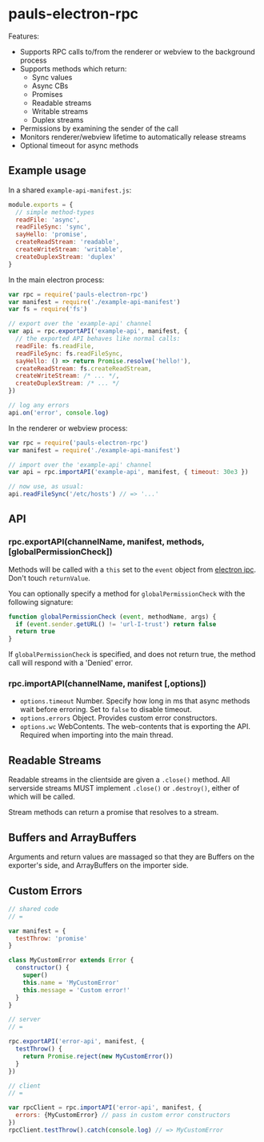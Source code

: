 # pauls-electron-rpc

Features:

 - Supports RPC calls to/from the renderer or webview to the background process
 - Supports methods which return:
   - Sync values
   - Async CBs
   - Promises
   - Readable streams
   - Writable streams
   - Duplex streams
 - Permissions by examining the sender of the call
 - Monitors renderer/webview lifetime to automatically release streams
 - Optional timeout for async methods

## Example usage

In a shared `example-api-manifest.js`:

```js
module.exports = {
  // simple method-types
  readFile: 'async',
  readFileSync: 'sync',
  sayHello: 'promise',
  createReadStream: 'readable',
  createWriteStream: 'writable',
  createDuplexStream: 'duplex'
}
```

In the main electron process:

```js
var rpc = require('pauls-electron-rpc')
var manifest = require('./example-api-manifest')
var fs = require('fs')

// export over the 'example-api' channel
var api = rpc.exportAPI('example-api', manifest, {
  // the exported API behaves like normal calls:
  readFile: fs.readFile,
  readFileSync: fs.readFileSync,
  sayHello: () => return Promise.resolve('hello!'),
  createReadStream: fs.createReadStream,
  createWriteStream: /* ... */,
  createDuplexStream: /* ... */
})

// log any errors
api.on('error', console.log)
```

In the renderer or webview process:

```js
var rpc = require('pauls-electron-rpc')
var manifest = require('./example-api-manifest')

// import over the 'example-api' channel
var api = rpc.importAPI('example-api', manifest, { timeout: 30e3 })

// now use, as usual:
api.readFileSync('/etc/hosts') // => '...'
```

## API

### rpc.exportAPI(channelName, manifest, methods, [globalPermissionCheck])

Methods will be called with a `this` set to the `event` object from [electron ipc](http://electron.atom.io/docs/api/ipc-main/#event-object).
Don't touch `returnValue`.

You can optionally specify a method for `globalPermissionCheck` with the following signature:

```js
function globalPermissionCheck (event, methodName, args) {
  if (event.sender.getURL() != 'url-I-trust') return false
  return true
}
```

If `globalPermissionCheck` is specified, and does not return true, the method call will respond with a 'Denied' error.

### rpc.importAPI(channelName, manifest [,options])

 - `options.timeout` Number. Specify how long in ms that async methods wait before erroring. Set to `false` to disable timeout.
 - `options.errors` Object. Provides custom error constructors.
 - `options.wc` WebContents. The web-contents that is exporting the API. Required when importing into the main thread.

## Readable Streams

Readable streams in the clientside are given a `.close()` method.
All serverside streams MUST implement `.close()` or `.destroy()`, either of which will be called.

Stream methods can return a promise that resolves to a stream.

## Buffers and ArrayBuffers

Arguments and return values are massaged so that they are Buffers on the exporter's side, and ArrayBuffers on the importer side.

## Custom Errors

```js
// shared code
// =

var manifest = {
  testThrow: 'promise'
}

class MyCustomError extends Error {
  constructor() {
    super()
    this.name = 'MyCustomError'
    this.message = 'Custom error!'
  }
}

// server
// =

rpc.exportAPI('error-api', manifest, {
  testThrow() {
    return Promise.reject(new MyCustomError())
  }
})

// client
// =

var rpcClient = rpc.importAPI('error-api', manifest, {
  errors: {MyCustomError} // pass in custom error constructors
})
rpcClient.testThrow().catch(console.log) // => MyCustomError
```